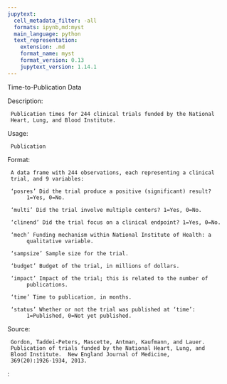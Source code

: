 ```yaml
---
jupytext:
  cell_metadata_filter: -all
  formats: ipynb,md:myst
  main_language: python
  text_representation:
    extension: .md
    format_name: myst
    format_version: 0.13
    jupytext_version: 1.14.1
---
```


Time-to-Publication Data

Description:

     Publication times for 244 clinical trials funded by the National
     Heart, Lung, and Blood Institute.

Usage:

     Publication
     
Format:

     A data frame with 244 observations, each representing a clinical
     trial, and 9 variables:

     ‘posres’ Did the trial produce a positive (significant) result?
          1=Yes, 0=No.

     ‘multi’ Did the trial involve multiple centers? 1=Yes, 0=No.

     ‘clinend’ Did the trial focus on a clinical endpoint? 1=Yes, 0=No.

     ‘mech’ Funding mechanism within National Institute of Health: a
          qualitative variable.

     ‘sampsize’ Sample size for the trial.

     ‘budget’ Budget of the trial, in millions of dollars.

     ‘impact’ Impact of the trial; this is related to the number of
          publications.

     ‘time’ Time to publication, in months.

     ‘status’ Whether or not the trial was published at ‘time’:
          1=Published, 0=Not yet published.

Source:

     Gordon, Taddei-Peters, Mascette, Antman, Kaufmann, and Lauer.
     Publication of trials funded by the National Heart, Lung, and
     Blood Institute.  New England Journal of Medicine,
     369(20):1926-1934, 2013.
:
